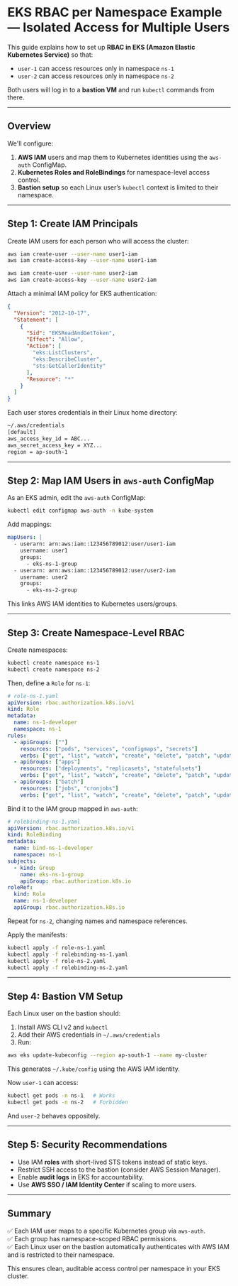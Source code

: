 # EKS RBAC per Namespace Example — Isolated Access for Multiple Users

This guide explains how to set up **RBAC in EKS (Amazon Elastic Kubernetes Service)** so that:
- `user-1` can access resources only in namespace `ns-1`
- `user-2` can access resources only in namespace `ns-2`

Both users will log in to a **bastion VM** and run `kubectl` commands from there.

---

## Overview

We'll configure:

1. **AWS IAM** users and map them to Kubernetes identities using the `aws-auth` ConfigMap.
2. **Kubernetes Roles and RoleBindings** for namespace-level access control.
3. **Bastion setup** so each Linux user’s `kubectl` context is limited to their namespace.

---

## Step 1: Create IAM Principals

Create IAM users for each person who will access the cluster:

```bash
aws iam create-user --user-name user1-iam
aws iam create-access-key --user-name user1-iam

aws iam create-user --user-name user2-iam
aws iam create-access-key --user-name user2-iam
```

Attach a minimal IAM policy for EKS authentication:

```json
{
  "Version": "2012-10-17",
  "Statement": [
    {
      "Sid": "EKSReadAndGetToken",
      "Effect": "Allow",
      "Action": [
        "eks:ListClusters",
        "eks:DescribeCluster",
        "sts:GetCallerIdentity"
      ],
      "Resource": "*"
    }
  ]
}
```

Each user stores credentials in their Linux home directory:

```bash
~/.aws/credentials
[default]
aws_access_key_id = ABC...
aws_secret_access_key = XYZ...
region = ap-south-1
```

---

## Step 2: Map IAM Users in `aws-auth` ConfigMap

As an EKS admin, edit the `aws-auth` ConfigMap:

```bash
kubectl edit configmap aws-auth -n kube-system
```

Add mappings:

```yaml
mapUsers: |
  - userarn: arn:aws:iam::123456789012:user/user1-iam
    username: user1
    groups:
      - eks-ns-1-group
  - userarn: arn:aws:iam::123456789012:user/user2-iam
    username: user2
    groups:
      - eks-ns-2-group
```

This links AWS IAM identities to Kubernetes users/groups.

---

## Step 3: Create Namespace-Level RBAC

Create namespaces:

```bash
kubectl create namespace ns-1
kubectl create namespace ns-2
```

Then, define a `Role` for `ns-1`:

```yaml
# role-ns-1.yaml
apiVersion: rbac.authorization.k8s.io/v1
kind: Role
metadata:
  name: ns-1-developer
  namespace: ns-1
rules:
  - apiGroups: [""]
    resources: ["pods", "services", "configmaps", "secrets"]
    verbs: ["get", "list", "watch", "create", "delete", "patch", "update"]
  - apiGroups: ["apps"]
    resources: ["deployments", "replicasets", "statefulsets"]
    verbs: ["get", "list", "watch", "create", "delete", "patch", "update"]
  - apiGroups: ["batch"]
    resources: ["jobs", "cronjobs"]
    verbs: ["get", "list", "watch", "create", "delete", "patch", "update"]
```

Bind it to the IAM group mapped in `aws-auth`:

```yaml
# rolebinding-ns-1.yaml
apiVersion: rbac.authorization.k8s.io/v1
kind: RoleBinding
metadata:
  name: bind-ns-1-developer
  namespace: ns-1
subjects:
  - kind: Group
    name: eks-ns-1-group
    apiGroup: rbac.authorization.k8s.io
roleRef:
  kind: Role
  name: ns-1-developer
  apiGroup: rbac.authorization.k8s.io
```

Repeat for `ns-2`, changing names and namespace references.

Apply the manifests:

```bash
kubectl apply -f role-ns-1.yaml
kubectl apply -f rolebinding-ns-1.yaml
kubectl apply -f role-ns-2.yaml
kubectl apply -f rolebinding-ns-2.yaml
```

---

## Step 4: Bastion VM Setup

Each Linux user on the bastion should:

1. Install AWS CLI v2 and `kubectl`
2. Add their AWS credentials in `~/.aws/credentials`
3. Run:

```bash
aws eks update-kubeconfig --region ap-south-1 --name my-cluster
```

This generates `~/.kube/config` using the AWS IAM identity.

Now `user-1` can access:

```bash
kubectl get pods -n ns-1   # Works
kubectl get pods -n ns-2   # Forbidden
```

And `user-2` behaves oppositely.

---

## Step 5: Security Recommendations

- Use IAM **roles** with short-lived STS tokens instead of static keys.
- Restrict SSH access to the bastion (consider AWS Session Manager).
- Enable **audit logs** in EKS for accountability.
- Use **AWS SSO / IAM Identity Center** if scaling to more users.

---

## Summary

✅ Each IAM user maps to a specific Kubernetes group via `aws-auth`.  
✅ Each group has namespace-scoped RBAC permissions.  
✅ Each Linux user on the bastion automatically authenticates with AWS IAM and is restricted to their namespace.

This ensures clean, auditable access control per namespace in your EKS cluster.
